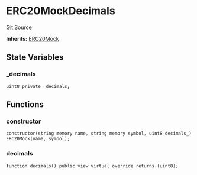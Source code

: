# ERC20MockDecimals
[Git Source](https://github.com/larrythecucumber321/protocol/blob/77d337b8595ba96d069ded321419b36a61984170/contracts/plugins/mocks/ERC20MockDecimals.sol)

**Inherits:**
[ERC20Mock](/tools/docgen/src/contracts/plugins/mocks/ERC20Mock.sol/contract.ERC20Mock.md)


## State Variables
### _decimals

```solidity
uint8 private _decimals;
```


## Functions
### constructor


```solidity
constructor(string memory name, string memory symbol, uint8 decimals_) ERC20Mock(name, symbol);
```

### decimals


```solidity
function decimals() public view virtual override returns (uint8);
```

